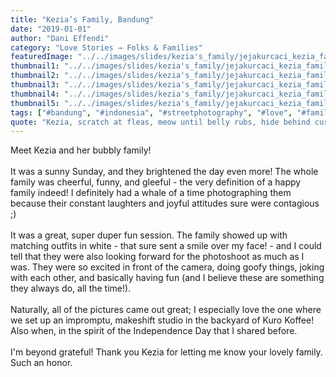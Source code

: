 ```yaml
---
title: "Kezia’s Family, Bandung"
date: "2019-01-01"
author: "Dani Effendi"
category: "Love Stories → Folks & Families"
featuredImage: "../../images/slides/kezia's_family/jejakurcaci_kezia_familysession-11.jpg"
thumbnail1: "../../images/slides/kezia's_family/jejakurcaci_kezia_familysession-02.jpg"
thumbnail2: "../../images/slides/kezia's_family/jejakurcaci_kezia_familysession-18.jpg"
thumbnail3: "../../images/slides/kezia's_family/jejakurcaci_kezia_familysession-29.jpg"
thumbnail4: "../../images/slides/kezia's_family/jejakurcaci_kezia_familysession-22.jpg"
thumbnail5: "../../images/slides/kezia's_family/jejakurcaci_kezia_familysession-27.jpg"
tags: ["#bandung", "#indonesia", "#streetphotography", "#love", "#familiysession", "#wanderlust", "#2019"]
quote: "Kezia, scratch at fleas, meow until belly rubs, hide behind curtain when vacuum cleaner is on scratch strangers and poo on owners food claw at curtains stretch and yawn nibble on tuna ignore human bite human hand eat a plant, kill a hand."
---
```



Meet Kezia and her bubbly family!
<br/>
<br/>
It was a sunny Sunday, and they brightened the day even more! The whole family was cheerful, funny, and gleeful - the very definition of a happy family indeed! I definitely had a whale of a time photographing them because their constant laughters and joyful attitudes sure were contagious ;)
<br/>
<br/>
It was a great, super duper fun session. The family showed up with matching outfits in white - that sure sent a smile over my face! - and I could tell that they were also looking forward for the photoshoot as much as I was. They were so excited in front of the camera, doing goofy things, joking with each other, and basically having fun (and I believe these are something they always do, all the time!).
<br/>
<br/>
Naturally, all of the pictures came out great; I especially love the one where we set up an impromptu, makeshift studio in the backyard of Kuro Koffee! Also when, in the spirit of the Independence Day that I shared before.
<br/>
<br/>
I'm beyond grateful!
Thank you Kezia for letting me know your lovely family. Such an honor. 
